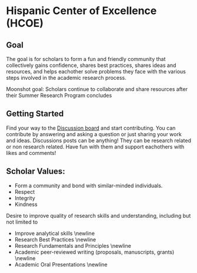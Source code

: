# Hispanic Center of Excellence (HCOE)

## Goal
The goal is for scholars to form a fun and friendly community that collectively gains confidence, shares best practices, shares ideas and resources, and helps eachother solve problems they face  with the various steps involved in the academic research process.

Moonshot goal: Scholars continue to collaborate and share resources after their Summer Research Program concludes

## Getting Started
Find your way to the [Discussion board](https://github.com/Open-Research-Program/HCOE/discussion) and start contributing.
You can contribute by answering and asking a question or just sharing your work and ideas. 
Discussions posts can be anything! They can be research related or non research related.  Have fun with them and support eachothers with likes and comments!

## Scholar Values:
- Form a community and bond with similar-minded individuals. 
- Respect 
- Integrity 
- Kindness

Desire to improve quality of research skills and understanding, including but not limited to
- Improve analytical skills \newline 
- Research Best Practices  \newline 
- Research Fundamentals and Principles \newline 
- Academic peer-reviewed writing (proposals, manuscripts, grants) \newline 
- Academic Oral Presentations \newline 
